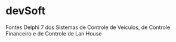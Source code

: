 # devSoft
Fontes Delphi 7 dos Sistemas de Controle de Veículos, de Controle Financeiro e de Controle de Lan House
